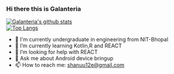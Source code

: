 ### Hi there this is Galanteria 
[![Galanteria's github stats](https://github-readme-stats.vercel.app/api?username=galanteria01&theme=dracula)](https://github.com/anuraghazra/github-readme-stats)
<br>
[![Top Langs](https://github-readme-stats.vercel.app/api/top-langs/?username=galanteria01&theme=dracula)](https://github.com/anuraghazra/github-readme-stats)
<br>


- 🔭 I'm currently undergraduate in engineering from NIT-Bhopal
- 🌱 I’m currently learning Kotlin,R and REACT
- 🤔 I’m looking for help with REACT
- 💬 Ask me about Android device bringup
- 📫 How to reach me: shanuu12e@gmail.com


